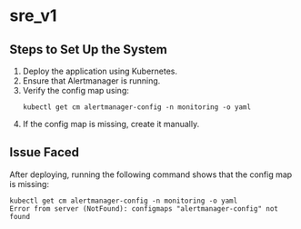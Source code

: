 # sre_v1
## Steps to Set Up the System
1. Deploy the application using Kubernetes.
2. Ensure that Alertmanager is running.
3. Verify the config map using:
   ```
   kubectl get cm alertmanager-config -n monitoring -o yaml
   ```
4. If the config map is missing, create it manually.

## Issue Faced
After deploying, running the following command shows that the config map is missing:
   ```
   kubectl get cm alertmanager-config -n monitoring -o yaml
   Error from server (NotFound): configmaps "alertmanager-config" not found
   ```
